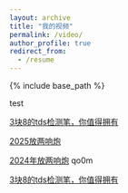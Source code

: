 ```yaml
---
layout: archive
title: "我的视频"
permalink: /video/
author_profile: true
redirect_from:
  - /resume
---
```


{% include base_path %}

test


[3块8的tds检测笔，你值得拥有]( https://www.bilibili.com/video/BV1mgXnY3EKo/?share_source=copy_web&vd_source=cf260953b97c02143123b908198509c6)




[2025放两响炮](https://1drv.ms/v/c/88a119a7a8364dbf/EdWF82iUsjJOqUXqgK0-8LkBr1QXC18kNlXK6MLGx2iKLg)


[2024年放两响炮](https://caiyun.139.com/m/i?2mKnF3hUXHvmp)
qo0m

[3块8的tds检测笔，你值得拥有](https://www.alipan.com/s/1P2PQZxCfHV)
